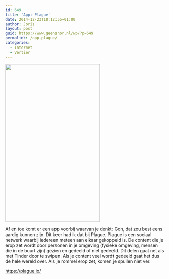 ```yaml
---
id: 649
title: 'App: Plague'
date: 2014-12-23T18:12:55+01:00
author: Joris
layout: post
guid: https://www.geensnor.nl/wp/?p=649
permalink: /app-plague/
categories:
  - Internet
  - Vertier
---
```

<img class="alignright" src="https://lh6.ggpht.com/NOGy31oSA1qADXoeAoFN_U3XpA0phzlV7hWfDqZc1CFKmC2zLRlHywwUOcrafXYd1YE=h500" alt="" width="300" height="500" />

Af en toe komt er een app voorbij waarvan je denkt: Goh, dat zou best eens aardig kunnen zijn. Dit keer had ik dat bij Plague. Plague is een sociaal netwerk waarbij iedereen meteen aan elkaar gekoppeld is. De content die je erop zet wordt door personen in je omgeving (fysieke omgeving, mensen die in de buurt zijn) gezien en gedeeld of niet gedeeld. Dit delen gaat net als met Tinder door te swipen. Als je content veel wordt gedeeld gaat het dus de hele wereld over. Als je rommel erop zet, komen je spullen niet ver.

<https://plague.io/>